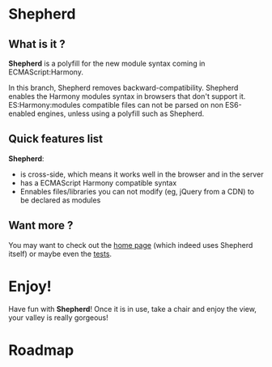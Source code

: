 # Shepherd

## What is it ?

__Shepherd__ is a polyfill for the new module syntax coming in ECMAScript:Harmony.

In this branch, Shepherd removes backward-compatibility. Shepherd enables the Harmony modules syntax in browsers that don't support it.
ES:Harmony:modules compatible files can not be parsed on non ES6-enabled engines, unless using a polyfill such as Shepherd.

## Quick features list

__Shepherd__:

* is cross-side, which means it works well in the browser and in the server
* has a ECMAScript Harmony compatible syntax
* Ennables files/libraries you can not modify (eg, jQuery from a CDN) to be declared as modules

## Want more ?

You may want to check out the [home page](http://xcambar.github.com/shepherd-js) (which indeed uses Shepherd itself) or maybe even the [tests](http://xcambar.github.com/shepherd-js/vendor/shepherd/test/).

# Enjoy!

Have fun with __Shepherd__! Once it is in use, take a chair and enjoy the view, your valley is really gorgeous!

# Roadmap


